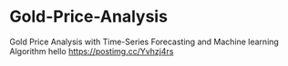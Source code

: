 # Gold-Price-Analysis
Gold Price Analysis with Time-Series Forecasting and Machine learning Algorithm
hello
https://postimg.cc/Yvhzj4rs
